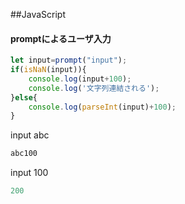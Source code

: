 ##JavaScript
#### promptによるユーザ入力
~~~javascript
let input=prompt("input");
if(isNaN(input)){
	console.log(input+100);
	console.log('文字列連結される');
}else{
	console.log(parseInt(input)+100);
}
~~~
input abc
~~~javascript
abc100
~~~
input 100
~~~javascript
200
~~~


